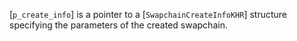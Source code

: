 [`p_create_info`] is a pointer to a [`SwapchainCreateInfoKHR`]
structure specifying the parameters of the created swapchain.